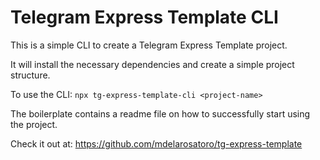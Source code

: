 # Telegram Express Template CLI

This is a simple CLI to create a Telegram Express Template project.

It will install the necessary dependencies and create a simple project structure.

To use the CLI: `npx tg-express-template-cli <project-name>`

The boilerplate contains a readme file on how to successfully start using the project.

Check it out at: https://github.com/mdelarosatoro/tg-express-template
